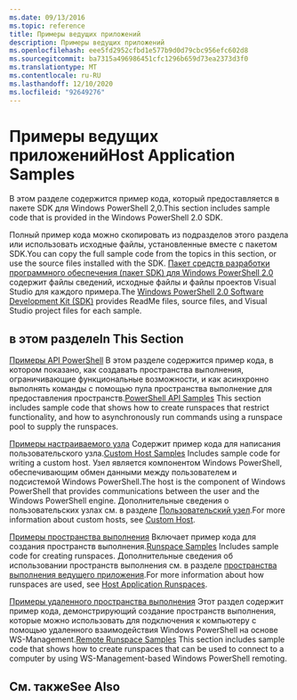 ```yaml
---
ms.date: 09/13/2016
ms.topic: reference
title: Примеры ведущих приложений
description: Примеры ведущих приложений
ms.openlocfilehash: eee5fd2952cfbd1e577b9d0d79cbc956efc602d8
ms.sourcegitcommit: ba7315a496986451cfc1296b659d73ea2373d3f0
ms.translationtype: MT
ms.contentlocale: ru-RU
ms.lasthandoff: 12/10/2020
ms.locfileid: "92649276"
---
```

# <a name="host-application-samples"></a><span data-ttu-id="1e291-103">Примеры ведущих приложений</span><span class="sxs-lookup"><span data-stu-id="1e291-103">Host Application Samples</span></span>

<span data-ttu-id="1e291-104">В этом разделе содержится пример кода, который предоставляется в пакете SDK для Windows PowerShell 2,0.</span><span class="sxs-lookup"><span data-stu-id="1e291-104">This section includes sample code that is provided in the Windows PowerShell 2.0 SDK.</span></span>

 <span data-ttu-id="1e291-105">Полный пример кода можно скопировать из подразделов этого раздела или использовать исходные файлы, установленные вместе с пакетом SDK.</span><span class="sxs-lookup"><span data-stu-id="1e291-105">You can copy the full sample code from the topics in this section, or use the source files installed with the SDK.</span></span> <span data-ttu-id="1e291-106">[Пакет средств разработки программного обеспечения (пакет SDK) для Windows PowerShell 2.0](https://www.microsoft.com/download/details.aspx?id=2560) содержит файлы сведений, исходные файлы и файлы проектов Visual Studio для каждого примера.</span><span class="sxs-lookup"><span data-stu-id="1e291-106">The [Windows PowerShell 2.0 Software Development Kit (SDK)](https://www.microsoft.com/download/details.aspx?id=2560) provides ReadMe files, source files, and Visual Studio project files for each sample.</span></span>

## <a name="in-this-section"></a><span data-ttu-id="1e291-107">в этом разделе</span><span class="sxs-lookup"><span data-stu-id="1e291-107">In This Section</span></span>

 <span data-ttu-id="1e291-108">[Примеры API PowerShell](./windows-powershell-api-samples.md) В этом разделе содержится пример кода, в котором показано, как создавать пространства выполнения, ограничивающие функциональные возможности, и как асинхронно выполнять команды с помощью пула пространства выполнение для предоставления пространств.</span><span class="sxs-lookup"><span data-stu-id="1e291-108">[PowerShell API Samples](./windows-powershell-api-samples.md) This section includes sample code that shows how to create runspaces that restrict functionality, and how to asynchronously run commands using a runspace pool to supply the runspaces.</span></span>

 <span data-ttu-id="1e291-109">[Примеры настраиваемого узла](./custom-host-samples.md) Содержит пример кода для написания пользовательского узла.</span><span class="sxs-lookup"><span data-stu-id="1e291-109">[Custom Host Samples](./custom-host-samples.md) Includes sample code for writing a custom host.</span></span> <span data-ttu-id="1e291-110">Узел является компонентом Windows PowerShell, обеспечивающим обмен данными между пользователем и подсистемой Windows PowerShell.</span><span class="sxs-lookup"><span data-stu-id="1e291-110">The host is the component of Windows PowerShell that provides communications between the user and the Windows PowerShell engine.</span></span> <span data-ttu-id="1e291-111">Дополнительные сведения о пользовательских узлах см. в разделе [Пользовательский узел](./writing-a-windows-powershell-host-application.md).</span><span class="sxs-lookup"><span data-stu-id="1e291-111">For more information about custom hosts, see [Custom Host](./writing-a-windows-powershell-host-application.md).</span></span>

 <span data-ttu-id="1e291-112">[Примеры пространства выполнения](./runspace-samples.md) Включает пример кода для создания пространств выполнения.</span><span class="sxs-lookup"><span data-stu-id="1e291-112">[Runspace Samples](./runspace-samples.md) Includes sample code for creating runspaces.</span></span> <span data-ttu-id="1e291-113">Дополнительные сведения об использовании пространств выполнения см. в разделе [пространства выполнения ведущего приложения](creating-runspaces.md).</span><span class="sxs-lookup"><span data-stu-id="1e291-113">For more information about how runspaces are used, see [Host Application Runspaces](creating-runspaces.md).</span></span>

 <span data-ttu-id="1e291-114">[Примеры удаленного пространства выполнения](./remote-runspace-samples.md) Этот раздел содержит пример кода, демонстрирующий создание пространств выполнения, которые можно использовать для подключения к компьютеру с помощью удаленного взаимодействия Windows PowerShell на основе WS-Management.</span><span class="sxs-lookup"><span data-stu-id="1e291-114">[Remote Runspace Samples](./remote-runspace-samples.md) This section includes sample code that shows how to create runspaces that can be used to connect to a computer by using WS-Management-based Windows PowerShell remoting.</span></span>

## <a name="see-also"></a><span data-ttu-id="1e291-115">См. также</span><span class="sxs-lookup"><span data-stu-id="1e291-115">See Also</span></span>
